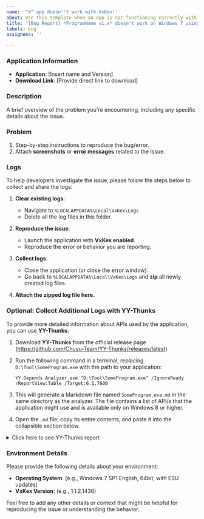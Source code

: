 ```yaml
---
name: '"X" app doesn''t work with VxKex!'
about: Use this template when an app is not functioning correctly with VxKex enabled.
title: "[Bug Report] *ProgramName v1.x* doesn't work on Windows 7 using VxKex"
labels: bug
assignees: ''

---
```


### Application Information

- **Application**: [Insert name and Version]
- **Download Link**: [Provide direct link to download]

### Description

A brief overview of the problem you're encountering, including any specific details about the issue.

### Problem

1. Step-by-step instructions to reproduce the bug/error.
2. Attach **screenshots** or **error messages** related to the issue.

### Logs

To help developers investigate the issue, please follow the steps below to collect and share the logs:

1. **Clear existing logs**:
   - Navigate to `%LOCALAPPDATA%\Local\VxKex\Logs`
   - Delete all the log files in this folder.

2. **Reproduce the issue**:
   - Launch the application with **VxKex enabled**.
   - Reproduce the error or behavior you are reporting.

3. **Collect logs**:
   - Close the application (or close the error window).
   - Go back to `%LOCALAPPDATA%\Local\VxKex\Logs` and **zip** all newly created log files.

4. **Attach the zipped log file here.**

### Optional: Collect Additional Logs with YY-Thunks  

To provide more detailed information about APIs used by the application, you can use **YY-Thunks**:  

1. Download **YY-Thunks** from the official release page (https://github.com/Chuyu-Team/YY-Thunks/releases/latest)
2. Run the following command in a terminal, replacing `D:\Tool\SomeProgram.exe` with the path to your application:  
   ```  
   YY.Depends.Analyzer.exe "D:\Tool\SomeProgram.exe" /IgnoreReady /ReportView:Table /Target:6.1.7600  
   ```  
3. This will generate a Markdown file named `SomeProgram.exe.md` in the same directory as the analyzer. The file contains a list of API/s that the application might use and is available only on Windows 8 or higher.  

4. Open the `.md` file, copy its entire contents, and paste it into the collapsible section below.

<details>
  <summary>Click here to see YY-Thunks report</summary>

PASTE THE ENTIRE .MD CONTENT HERE

</details>

### Environment Details

Please provide the following details about your environment:

- **Operating System**: (e.g., Windows 7 SP1 English, 64bit, with ESU updates)
- **VxKex Version**: (e.g., 1.1.2.1436)

Feel free to add any other details or context that might be helpful for reproducing the issue or understanding the behavior.
